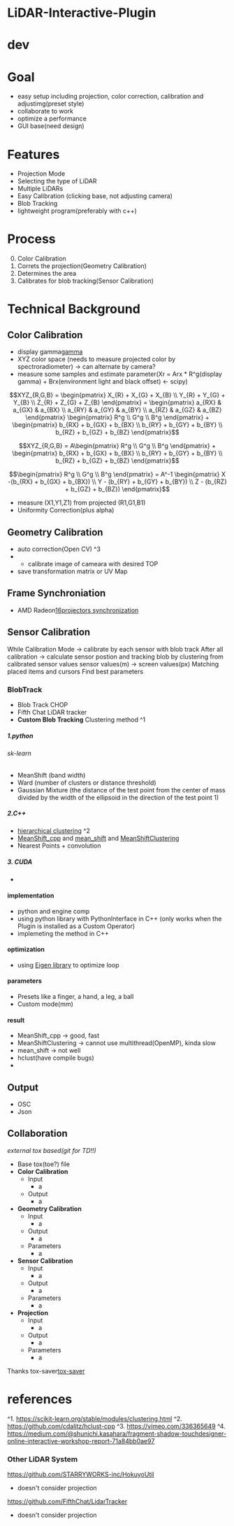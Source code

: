 # LiDAR-Interactive-Plugin

# dev

# Goal
- easy setup including projection, color correction, calibration and adjustimg(preset style)
- collaborate to work
- optimize a performance
- GUI base(need design)

# Features
- Projection Mode
- Selecting the type of LiDAR
- Multiple LiDARs
- Easy Calibration (clicking base, not adjusting camera)
- Blob Tracking
- lightweight program(preferably with c++)

# Process 
0. Color Calibration
1. Correts the projection(Geometry Calibration)
2. Determines the area
3. Calibrates for blob tracking(Sensor Calibration)

# Technical Background
## Color Calibration
- display gamma[gamma](http://compojigoku.blog.fc2.com/blog-entry-23.html)
- XYZ color space (needs to measure projected color by spectroradiometer) -> can alternate by camera?
- measure some samples and estimate parameter(Xr = Arx * R^g(display gamma) + Brx(environment light and black offset) <- scipy)

$$XYZ_{R,G,B} = \begin{pmatrix} 
X_{R} + X_{G} + X_{B} \\
Y_{R} + Y_{G} + Y_{B} \\
Z_{R} + Z_{G} + Z_{B} 
\end{pmatrix} =
\begin{pmatrix} 
a_{RX} & a_{GX} & a_{BX} \\
a_{RY} & a_{GY} & a_{BY} \\
a_{RZ} & a_{GZ} & a_{BZ} 
\end{pmatrix}
\begin{pmatrix} 
R^g \\
G^g \\
B^g
\end{pmatrix} +
\begin{pmatrix} 
b_{RX} + b_{GX} + b_{BX} \\
b_{RY} + b_{GY} + b_{BY} \\
b_{RZ} + b_{GZ} + b_{BZ}
\end{pmatrix}$$

$$XYZ_{R,G,B} = A\begin{pmatrix} 
R^g \\
G^g \\
B^g
\end{pmatrix} +
\begin{pmatrix} 
b_{RX} + b_{GX} + b_{BX} \\
b_{RY} + b_{GY} + b_{BY} \\
b_{RZ} + b_{GZ} + b_{BZ}
\end{pmatrix}$$

$$\begin{pmatrix} 
R^g \\
G^g \\
B^g
\end{pmatrix} = 
A^-1
\begin{pmatrix} 
X -(b_{RX} + b_{GX} + b_{BX}) \\
Y - (b_{RY} + b_{GY} + b_{BY}) \\
Z - (b_{RZ} + b_{GZ} + b_{BZ})
\end{pmatrix}$$

- measure (X1,Y1,Z1) from projected (R1,G1,B1)
- Uniformity Correction(plus alpha)


## Geometry Calibration
- auto correction(Open CV) ^3
- - calibrate image of cameara with desired TOP
- save transformation matrix or UV Map

## Frame Synchroniation
- AMD Radeon[16projectors synchronization](https://qiita.com/shks/items/b7c3f3ade589b4186f33#amd-radeon-pro-wx9100%E3%81%A74k5%E5%87%BA%E5%8A%9B%E3%81%99%E3%82%8B%E3%81%9F%E3%82%81%E3%81%AE%E6%89%8B%E9%A0%86)

## Sensor Calibration
While Calibration Mode -> calibrate by each sensor with blob track
After all calibration -> calculate sensor postion and tracking blob by clustering from calibrated sensor values
sensor values(m) -> screen values(px)
Matching placed items and cursors
Find best parameters

### BlobTrack
- Blob Track CHOP
- Fifth Chat LiDAR tracker
- **Custom Blob Tracking**
Clustering
method ^1
##### 1.python
###### sk-learn
- MeanShift (band width) 
- Ward (number of clusters or distance threshold)
- Gaussian Mixture (the distance of the test point from the center of mass divided by the width of the ellipsoid in the direction of the test point 1)

##### 2.C++
- [hierarchical clustering](https://github.com/cdalitz/hclust-cpp) ^2
- [MeanShift_cpp](https://github.com/mattnedrich/MeanShift_cpp) and [mean_shift](https://github.com/w00zie/mean_shift#table-of-contents) and [MeanShiftClustering](https://github.com/LorenzoAgnolucci/MeanShiftClustering)
- Nearest Points + convolution

##### 3. CUDA
- 

#### implementation
- python and engine comp
- using python library with PythonInterface in C++ (only works when the Plugin is installed as a Custom Operator)
- implemeting the method in C++

#### optimization
- using [Eigen library](http://eigen.tuxfamily.org/index.php?title=Main_Page) to optimize loop

#### parameters
- Presets like a finger, a hand, a leg, a ball
- Custom mode(mm)

#### result
- MeanShift_cpp -> good, fast
- MeanShiftClustering -> cannot use multithread(OpenMP), kinda slow
- mean_shift -> not well
- hclust(have compile bugs)
- 

## Output
- OSC
- Json


## Collaboration
*external tox based(git for TD!!)*
- Base tox(toe?) file
- **Color Calibration**
  - Input
    - a
  - Output
    - a
- **Geometry Calibration**
  - Input
    - a
  - Output
    - a
  - Parameters
    - a
- **Sensor Calibration**
  - Input
    - a
  - Output
    - a
  - Parameters
    - a
- **Projection**
  - Input
    - a
  - Output
    - a
  - Parameters
    - a

Thanks tox-saver[tox-saver](https://github.com/raganmd/touchdesigner-save-external)

# references
^1. https://scikit-learn.org/stable/modules/clustering.html
^2. https://github.com/cdalitz/hclust-cpp
^3. https://vimeo.com/336365649
^4. https://medium.com/@shunichi.kasahara/fragment-shadow-touchdesigner-online-interactive-workshop-report-71a84bb0ae97

### Other LiDAR System
https://github.com/STARRYWORKS-inc/HokuyoUtil
- doesn't consider projection

https://github.com/FifthChat/LidarTracker
- doesn't consider projection
